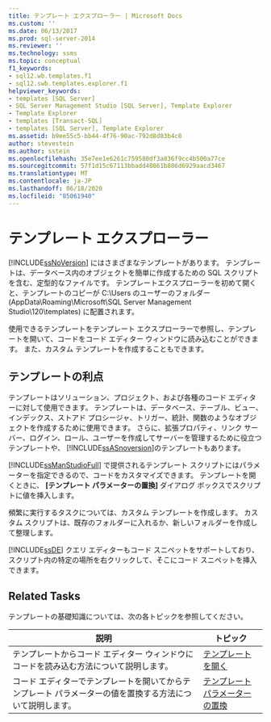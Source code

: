 ```yaml
---
title: テンプレート エクスプローラー | Microsoft Docs
ms.custom: ''
ms.date: 06/13/2017
ms.prod: sql-server-2014
ms.reviewer: ''
ms.technology: ssms
ms.topic: conceptual
f1_keywords:
- sql12.wb.templates.f1
- sql12.swb.templates.explorer.f1
helpviewer_keywords:
- templates [SQL Server]
- SQL Server Management Studio [SQL Server], Template Explorer
- Template Explorer
- templates [Transact-SQL]
- templates [SQL Server], Template Explorer
ms.assetid: b9ee55c5-bb44-4f76-90ac-792d8d83b4c8
author: stevestein
ms.author: sstein
ms.openlocfilehash: 35e7ee1e6261c759580df3a836f9cc4b500a77ce
ms.sourcegitcommit: 57f1d15c67113bbadd40861b886d6929aacd3467
ms.translationtype: MT
ms.contentlocale: ja-JP
ms.lasthandoff: 06/18/2020
ms.locfileid: "85061940"
---
```

# <a name="template-explorer"></a>テンプレート エクスプローラー
  [!INCLUDE[ssNoVersion](../../includes/ssnoversion-md.md)] にはさまざまなテンプレートがあります。 テンプレートは、データベース内のオブジェクトを簡単に作成するための SQL スクリプトを含む、定型的なファイルです。 テンプレートエクスプローラーを初めて開くと、テンプレートのコピーが C:\Users のユーザーのフォルダー (AppData\Roaming\Microsoft\SQL Server Management Studio\120\templates) に配置されます。  
  
 使用できるテンプレートをテンプレート エクスプローラーで参照し、テンプレートを開いて、コードをコード エディター ウィンドウに読み込むことができます。 また、カスタム テンプレートを作成することもできます。  
  
## <a name="benefits-of-templates"></a>テンプレートの利点  
 テンプレートはソリューション、プロジェクト、および各種のコード エディターに対して使用できます。 テンプレートは、データベース、テーブル、ビュー、インデックス、ストアド プロシージャ、トリガー、統計、関数のようなオブジェクトを作成するために使用できます。 さらに、拡張プロパティ、リンク サーバー、ログイン、ロール、ユーザーを作成してサーバーを管理するために役立つテンプレートや、 [!INCLUDE[ssASnoversion](../../includes/ssasnoversion-md.md)]のテンプレートもあります。  
  
 [!INCLUDE[ssManStudioFull](../../includes/ssmanstudiofull-md.md)] で提供されるテンプレート スクリプトにはパラメーターを指定できるので、コードをカスタマイズできます。 テンプレートを開くときに、 **[テンプレート パラメーターの置換]** ダイアログ ボックスでスクリプトに値を挿入します。  
  
 頻繁に実行するタスクについては、カスタム テンプレートを作成します。 カスタム スクリプトは、既存のフォルダーに入れるか、新しいフォルダーを作成して整理します。  
  
 [!INCLUDE[ssDE](../../includes/ssde-md.md)] クエリ エディターもコード スニペットをサポートしており、スクリプト内の特定の場所を右クリックして、そこにコード スニペットを挿入できます。  
  
## <a name="related-tasks"></a>Related Tasks  
 テンプレートの基礎知識については、次の各トピックを参照してください。  
  
|**説明**|**トピック**|  
|---------------------|---------------|  
|テンプレートからコード エディター ウィンドウにコードを読み込む方法について説明します。|[テンプレートを開く](open-a-template.md)|  
|コード エディターでテンプレートを開いてからテンプレート パラメーターの値を置換する方法について説明します。|[テンプレート パラメーターの置換](replace-template-parameters.md)|  
  
  

